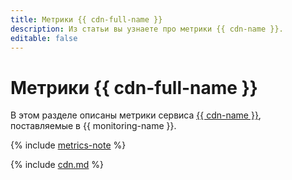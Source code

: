 ```yaml
---
title: Метрики {{ cdn-full-name }}
description: Из статьи вы узнаете про метрики {{ cdn-name }}.
editable: false
---
```


# Метрики {{ cdn-full-name }}


В этом разделе описаны метрики сервиса [{{ cdn-name }}](../../cdn/), поставляемые в {{ monitoring-name }}.

{% include [metrics-note](../../_includes/cdn/metrics-note.md) %}

{% include [cdn.md](../../_includes/monitoring/metrics-ref/cdn.md) %}